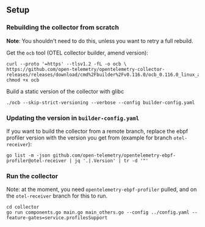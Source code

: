 ## Setup

### Rebuilding the collector from scratch

**Note**: You shouldn't need to do this, unless you want to retry a full rebuild.

Get the `ocb` tool (OTEL collector builder, amend version):
```
curl --proto '=https' --tlsv1.2 -fL -o ocb \
https://github.com/open-telemetry/opentelemetry-collector-releases/releases/download/cmd%2Fbuilder%2Fv0.116.0/ocb_0.116.0_linux_amd64
chmod +x ocb
```

Build a static version of the collector with glibc
```
./ocb --skip-strict-versioning --verbose --config builder-config.yaml
```

### Updating the version in `builder-config.yaml`

If you want to build the collector from a remote branch, replace the ebpf profiler version
with the version you get from (example for branch `otel-receiver`):
```
go list -m -json github.com/open-telemetry/opentelemetry-ebpf-profiler@otel-receiver | jq '.|.Version' | tr -d '"'
```

### Run the collector

Note: at the moment, you need `opentelemetry-ebpf-profiler` pulled, and on the
`otel-receiver` branch for this to run.

```
cd collector
go run components.go main.go main_others.go --config ../config.yaml --feature-gates=service.profilesSupport
```

